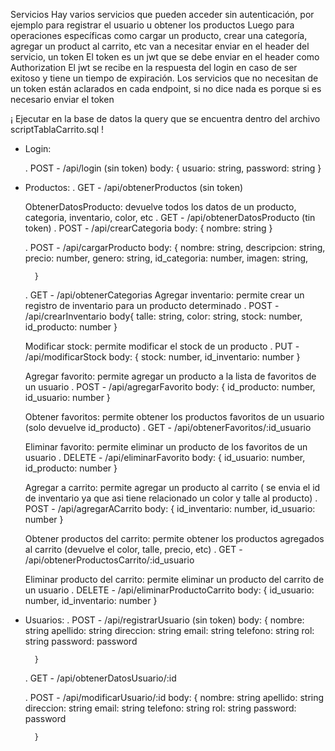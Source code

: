 Servicios
Hay varios servicios que pueden acceder sin autenticación, por ejemplo para registrar el usuario u obtener los productos
Luego para operaciones específicas como cargar un producto, crear una categoría, agregar un product al carrito, etc van a necesitar enviar en el header del servicio, un token
El token es un jwt que se debe enviar en el header como Authorization
El jwt se recibe en la respuesta del login en caso de ser exitoso y tiene un tiempo de expiración.
Los servicios que no necesitan de un token están aclarados en cada endpoint, si no dice nada es porque si es necesario enviar el token

¡ Ejecutar en la base de datos la query que se encuentra dentro del archivo scriptTablaCarrito.sql !

* Login:

    . POST - /api/login (sin token)
        body:
        {
            usuario: string,
            password: string
        }
* Productos:
    . GET - /api/obtenerProductos (sin token)

    ObtenerDatosProducto: devuelve todos los datos de un producto, categoria, inventario, color, etc
    . GET - /api/obtenerDatosProducto (tin token)
    . POST - /api/crearCategoria
        body: 
        {
            nombre: string
        }

    . POST - /api/cargarProducto
        body:
        {
            nombre: string,
            descripcion: string,
            precio: number,
            genero: string,
            id_categoria: number,
            imagen: string,

        }

    . GET - /api/obtenerCategorias
    Agregar inventario: permite crear un registro de inventario para un producto determinado
    . POST - /api/crearInventario
        body{
            talle: string,
            color: string,
            stock: number,
            id_producto: number
        }

    Modificar stock: permite modificar el stock de un producto
    . PUT - /api/modificarStock
        body:
        {
            stock: number,
            id_inventario: number
        }

    Agregar favorito: permite agregar un producto a la lista de favoritos de un usuario
    . POST - /api/agregarFavorito
        body:
        {
            id_producto: number,
            id_usuario: number
        }


    Obtener favoritos: permite obtener los productos favoritos de un usuario (solo devuelve id_producto)
    . GET - /api/obtenerFavoritos/:id_usuario
     

    Eliminar favorito: permite eliminar un producto de los favoritos de un usuario
    . DELETE - /api/eliminarFavorito
      body:
        {
            id_usuario: number,
            id_producto: number
        }

    Agregar a carrito: permite agregar un producto al carrito ( se envia el id de inventario ya que asi tiene relacionado un color y talle al producto)
    . POST - /api/agregarACarrito
        body:
        {
            id_inventario: number,
            id_usuario: number
        }


    Obtener productos del carrito: permite obtener los productos agregados al carrito (devuelve el color, talle, precio, etc)
    . GET - /api/obtenerProductosCarrito/:id_usuario
     

    Eliminar producto del carrito: permite eliminar un producto del carrito de un usuario
    . DELETE - /api/eliminarProductoCarrito
      body:
        {
            id_usuario: number,
            id_inventario: number
        }

    


* Usuarios:
    . POST - /api/registrarUsuario (sin token)
        body:
        {
            nombre: string
            apellido: string
            direccion: string
            email: string
            telefono: string
            rol: string
            password: password

        }
    . GET - /api/obtenerDatosUsuario/:id

    . POST - /api/modificarUsuario/:id
    body:
        {
            nombre: string
            apellido: string
            direccion: string
            email: string
            telefono: string
            rol: string
            password: password

        }
    

